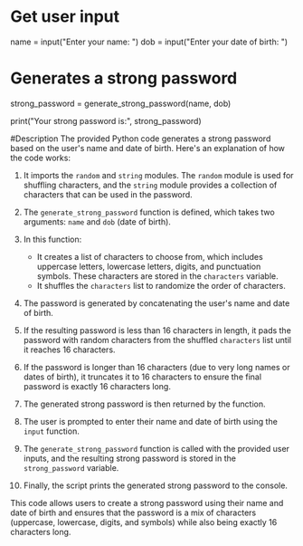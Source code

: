 

        

# Get user input
name = input("Enter your name: ")
dob = input("Enter your date of birth: ")

# Generates a strong password
strong_password = generate_strong_password(name, dob)

print("Your strong password is:", strong_password)



#Description 
The provided Python code generates a strong password based on the user's name and date of birth. Here's an explanation of how the code works:

1. It imports the `random` and `string` modules. The `random` module is used for shuffling characters, and the `string` module provides a collection of characters that can be used in the password.

2. The `generate_strong_password` function is defined, which takes two arguments: `name` and `dob` (date of birth).

3. In this function:
   - It creates a list of characters to choose from, which includes uppercase letters, lowercase letters, digits, and punctuation symbols. These characters are stored in the `characters` variable.
   - It shuffles the `characters` list to randomize the order of characters.

4. The password is generated by concatenating the user's name and date of birth.

5. If the resulting password is less than 16 characters in length, it pads the password with random characters from the shuffled `characters` list until it reaches 16 characters.

6. If the password is longer than 16 characters (due to very long names or dates of birth), it truncates it to 16 characters to ensure the final password is exactly 16 characters long.

7. The generated strong password is then returned by the function.

8. The user is prompted to enter their name and date of birth using the `input` function.

9. The `generate_strong_password` function is called with the provided user inputs, and the resulting strong password is stored in the `strong_password` variable.

10. Finally, the script prints the generated strong password to the console.

This code allows users to create a strong password using their name and date of birth and ensures that the password is a mix of characters (uppercase, lowercase, digits, and symbols) while also being exactly 16 characters long.
